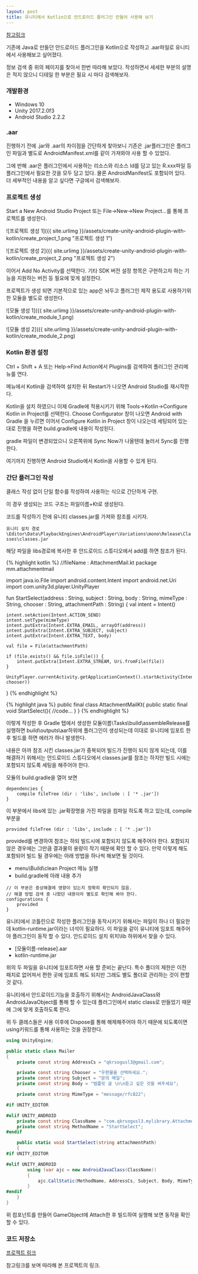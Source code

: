 ```yaml
---
layout: post
title: 유니티에서 Kotlin으로 안드로이드 플러그인 만들어 사용해 보기
---
```


[참고링크](https://qiita.com/manakam/items/b5108acc682ad71b5f30#unity-%E3%81%A7%E3%81%AE%E3%83%97%E3%83%A9%E3%82%B0%E3%82%A4%E3%83%B3%E5%91%BC%E3%81%B3%E5%87%BA%E3%81%97)

기존에 Java로 만들던 안드로이드 플러그인을 Kotlin으로 작성하고 .aar파일로 유니티에서 사용해보고 싶어졌다.

정보 검색 중 위의 페이지를 찾아서 한번 따라해 보았다. 작성하면서 세세한 부분의
설명은 적지 않으니 디테일 한 부분은 필요 시 마다 검색해보자.

### 개발환경

- Windows 10
- Unity 2017.2.0f3
- Android Studio 2.2.2

### .aar

진행하기 전에 .jar와 .aar의 차이점을 간단하게 찾아보니 기존은 .jar플러그인은 플러그인
파일과 별도로 AndroidManifest.xml를 같이 가져와야 사용 할 수 있었다.

그에 반해 .aar은 플러그인에서 사용하는 리소스와 리소스 Id를 담고 있는 R.xxx파일 등 플러그인에서 필요한 것을 모두 담고 있다. 물론 AndroidManifest도 포함되어 있다. 더 세부적인 내용을 알고 싶다면 구글에서 검색해보자.

### 프로젝트 생성

Start a New Android Studio Project 또는 File->New->New Project...를 통해 프로젝트를 생성한다.

<!--{:.text-center img}-->
![프로젝트 생성 1]({{ site.urlimg }}/assets/create-unity-android-plugin-with-kotlin/create_project_1.png "프로젝트 생성 1")<!--{: width="45%" }-->

![프로젝트 생성 2]({{ site.urlimg }}/assets/create-unity-android-plugin-with-kotlin/create_project_2.png "프로젝트 생성 2")

이어서 Add No Activity를 선택한다. 기타 SDK 버전 설정 항목은 구현하고자 하는 기능을 지원하는 버전 등 필요에 맞게 설정한다.

프로젝트가 생성 되면 기본적으로 있는 app은 놔두고 플러그인 제작 용도로 사용하기위한 모듈을 별도로 생성한다.

![모듈 생성 1]({{ site.urlimg }}/assets/create-unity-android-plugin-with-kotlin/create_module_1.png)

![모듈 생성 2]({{ site.urlimg }}/assets/create-unity-android-plugin-with-kotlin/create_module_2.png)

### Kotlin 환경 설정

Ctrl + Shift + A 또는 Help->Find Action에서 Plugins를 검색하여 플러그인 관리메뉴를 연다.

메뉴에서 Kotlin을 검색하여 설치한 뒤 Restart가 나오면 Android Studio를 재시작한다.

Kotlin을 설치 하였으니 이제 Gradle에 적용시키기 위해 Tools->Kotlin->Configure Kotlin in Project를 선택한다. Choose Configurator 창이 나오면 Android with Gradle
을 누르면 이어서 Configure Kotlin in Project 창이 나오는데 세팅되어 있는대로 진행을 하면 build.gradle에 내용이 작성된다.

gradle 파일이 변경되었으니 오른쪽위에 Sync Now가 나올텐데 눌러서 Sync를 진행 한다.

여기까지 진행하면 Android Studio에서 Kotlin을 사용할 수 있게 된다.

### 간단 플러그인 작성

클래스 작성 없이 단일 함수를 작성하여 사용하는 식으로 간단하게 구현.

이 경우 생성되는 코드 구조는 파일이름+Kt로 생성된다.

코드를 작성하기 전에 유니티 classes.jar를 가져와 참조를 시키자.

`유니티 설치 경로\Editor\Data\PlaybackEngines\AndroidPlayer\Variations\mono\Release\Classes\classes.jar`

해당 파일을 libs경로에 복사한 후 안드로이드 스튜디오에서 add를 하면 참조가 된다.

{% highlight kotlin %}
//fileName : AttachmentMail.kt
package mm.attachmentmail

import java.io.File
import android.content.Intent
import android.net.Uri
import com.unity3d.player.UnityPlayer

fun StartSelect(address : String, subject : String, body : String, mimeType : String, chooser : String, attachmentPath : String) {
    val intent = Intent()

    intent.setAction(Intent.ACTION_SEND)
    intent.setType(mimeType)
    intent.putExtra(Intent.EXTRA_EMAIL, arrayOf(address))
    intent.putExtra(Intent.EXTRA_SUBJECT, subject)
    intent.putExtra(Intent.EXTRA_TEXT, body)

    val file = File(attachmentPath)

    if (file.exists() && file.isFile()) {
        intent.putExtra(Intent.EXTRA_STREAM, Uri.fromFile(file))
    }

    UnityPlayer.currentActivity.getApplicationContext().startActivity(Intent.createChooser(intent, chooser))
}
{% endhighlight %}

{% highlight java %}
public final class AttachmentMailKt{
    public static final void StartSelect(){
        //code...
    }
}
{% endhighlight %}

이렇게 작성한 후 Gradle 탭에서 생성한 모듈이름\Tasks\build\assembleRelease를
실행하면 build\outputs\aar하위에 플러그인이 생성되는데
이대로 유니티에 임포트 한 후 빌드를 하면 에러가 하나 발생한다.

내용은 아까 참조 시킨 classes.jar가 중복되어 빌드가 진행이 되지
않게 되는데, 이를 해결하기 위해서는 안드로이드 스튜디오에서 classes.jar를
참조는 하지만 빌드 시에는 포함되지 않도록 세팅을 해주어야 한다.

모듈의 build.gradle을 열어 보면

```
dependencies {
    compile fileTree (dir : 'libs', include : [ '* .jar'])
}
```

이 부분에서 libs에 있는 .jar확장명을 가진 파일을 컴파일 하도록
하고 있는데, compile부분을

```
provided fileTree (dir : 'libs', include : [ '* .jar'])
```

provided를 변경하여 참조는 하되 빌드시에 포함되지 않도록 해주어야 한다.
포함되지 않은 경우에는 그만큼 결과물의 용량이 작기 때문에 확인 할 수 있다.
만약 이렇게 해도 포함되어 빌드 될 경우에는 아래 방법을 하나씩 해보면 될 것이다.

- menu\Build\clean Project 메뉴 실행
- build.gradle에 아래 내용 추가

```
// 이 부분은 증상해결에 영향이 있는지 정확히 확인되지 않음.
// 해결 방법 검색 중 나왔던 내용이라 별도로 확인해 봐야 한다.
configurations {
    provided
}
```

유니티에서 코틀린으로 작성한 플러그인을 동작시키기 위해서는 파일이 하나 더
필요한데 kotlin-runtime.jar이라는 녀석이 필요하다.
이 파일을 같이 유니티에 임포트 해주어야 플러그인이 동작 할 수 있다.
안드로이드 설치 위치\lib 하위에서 찾을 수 있다.

- [모듈이름-release].aar
- kotlin-runtime.jar

위의 두 파일을 유니티에 임포트하면 사용 할 준비는 끝난다.
특수 폴더의 제한은 이전 패치로 없어져서 편한 곳에 임포트 해도 되지만
그래도 별도 폴더로 관리하는 것이 편할 것 같다.

유니티에서 안드로이드기능을 호출하기 위해서는 AndroidJavaClass와 AndroidJavaObject를
통해 할 수 있는데 플러그인에서 static class로 만들었기 때문에 그에 맞게 호출하도록 한다.

위 두 클래스들은 사용 이후에 Dispose를 통해 해제해주어야 하기 때문에 되도록이면
using키워드를 통해 사용하는 것을 권장한다.

```csharp
using UnityEngine;

public static class Mailer
{
    private const string AddressCs = "qkrsogusl3@gmail.com";

    private const string Chooser = "우편물을 선택하세요.";
    private const string Subject = "문의 메일";
    private const string Body = "템플릿 글 \n\n듣고 싶은 것을 써주세요";

    private const string MimeType = "message/rfc822";

#if UNITY_EDITOR

#elif UNITY_ANDROID
    private const string ClassName = "com.qkrsogusl3.mylibrary.AttachmentMailKt";
    private const string MethodName = "StartSelect";
#endif

    public static void StartSelect(string attachmentPath)
    {
#if UNITY_EDITOR

#elif UNITY_ANDROID
        using (var ajc = new AndroidJavaClass(ClassName))
        {
            ajc.CallStatic(MethodName, AddressCs, Subject, Body, MimeType, Chooser, attachmentPath);
        }
#endif
    }
}
```

위 컴포넌트를 만들어 GameObject에 Attach한 후 빌드하여 실행해 보면 동작을 
확인 할 수 있다.

### 코드 저장소

[프로젝트 링크](https://github.com/qkrsogusl3/unity-kotlin-plugin.git)

참고링크를 보며 따라해 본 프로젝트의 링크.
